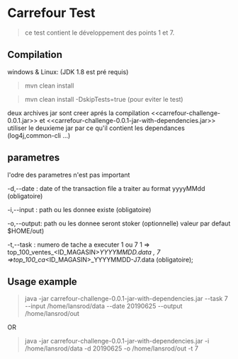 # Carrefour Test
> ce test contient le développement des points 1 et 7.

## Compilation

windows & Linux: (JDK 1.8 est pré requis)

>mvn clean install 
 
>mvn clean install -DskipTests=true (pour eviter le test)
 
 
deux archives jar sont creer aprés la compilation <<carrefour-challenge-0.0.1.jar>> et 
<<carrefour-challenge-0.0.1-jar-with-dependencies.jar>>
utiliser le deuxieme jar par ce qu'il contient les dependances (log4j,common-cli ...)

		 
## parametres

l'odre des parametres n'est pas important

-d,--date  : date of the transaction file a traiter au format yyyyMMdd (obligatoire)

-i,--input : path ou les donnee existe (obligatoire)

-o,--output: path ou les donnee seront stoker  (optionnelle) valeur par defaut $HOME/out)

-t,--task  : numero de tache a executer 1 ou 7
	1 => top_100_ventes_<ID_MAGASIN>_YYYYMMDD.data , 
	7 =>top_100_ca_<ID_MAGASIN>_YYYYMMDD-J7.data (obligatoire);
 

## Usage example

>java -jar carrefour-challenge-0.0.1-jar-with-dependencies.jar --task 7 --input /home/lansrod/data 
	--date  20190625 --output /home/lansrod/out
	
OR
	
>java -jar carrefour-challenge-0.0.1-jar-with-dependencies.jar -i /home/lansrod/data 
	-d 20190625 -o /home/lansrod/out -t 7
